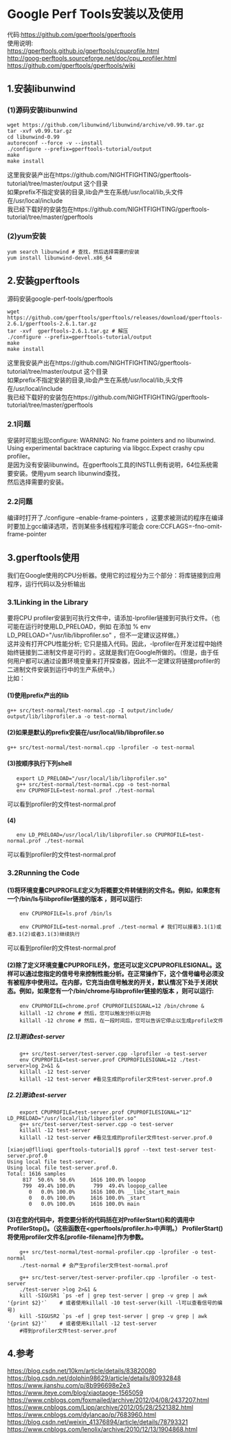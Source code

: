 # Google Perf Tools安装以及使用
代码:https://github.com/gperftools/gperftools  
使用说明:  
https://gperftools.github.io/gperftools/cpuprofile.html  
http://goog-perftools.sourceforge.net/doc/cpu_profiler.html  
https://github.com/gperftools/gperftools/wiki  

## 1.安装libunwind
### (1)源码安装libunwind
```
wget https://github.com/libunwind/libunwind/archive/v0.99.tar.gz  
tar -xvf v0.99.tar.gz  
cd libunwind-0.99  
autoreconf --force -v --install  
./configure --prefix=gperftools-tutorial/output   
make   
make install  
```
这里我安装产出在https://github.com/NIGHTFIGHTING/gperftools-tutorial/tree/master/output 这个目录  
如果prefix不指定安装的目录,lib会产生在系统/usr/local/lib,头文件在/usr/local/include  
我已经下载好的安装包在https://github.com/NIGHTFIGHTING/gperftools-tutorial/tree/master/gperftools  
### (2)yum安装
```
yum search libunwind # 查找，然后选择需要的安装  
yum install libunwind-devel.x86_64  
```

## 2.安装gperftools
源码安装google-perf-tools/gperftools  
```
wget https://github.com/gperftools/gperftools/releases/download/gperftools-2.6.1/gperftools-2.6.1.tar.gz  
tar -xvf  gperftools-2.6.1.tar.gz # 解压  
./configure --prefix=gperftools-tutorial/output   
make   
make install  
```
这里我安装产出在https://github.com/NIGHTFIGHTING/gperftools-tutorial/tree/master/output 这个目录  
如果prefix不指定安装的目录,lib会产生在系统/usr/local/lib,头文件在/usr/local/include  
我已经下载好的安装包在https://github.com/NIGHTFIGHTING/gperftools-tutorial/tree/master/gperftools  
### 2.1问题
安装时可能出现configure: WARNING: No frame pointers and no libunwind. Using experimental backtrace capturing via libgcc.Expect crashy cpu profiler。  
是因为没有安装libunwind。在gperftools工具的INSTLL例有说明，64位系统需要安装。使用yum search libunwind查找，  
然后选择需要的安装。  
### 2.2问题  
编译时打开了./configure –enable-frame-pointers ，这要求被测试的程序在编译时要加上gcc编译选项，否则某些多线程程序可能会 core:CCFLAGS=-fno-omit-frame-pointer  


## 3.gperftools使用
我们在Google使用的CPU分析器。使用它的过程分为三个部分：将库链接到应用程序，运行代码以及分析输出  

### 3.1Linking in the Library  
要将CPU profiler安装到可执行文件中，请添加-lprofiler链接到可执行文件。（也可能在运行时使用LD_PRELOAD，例如 在添加 % env LD_PRELOAD="/usr/lib/libprofiler.so" <binary>，但不一定建议这样做。）  
这并没有打开CPU性能分析; 它只是插入代码。因此，-lprofiler在开发过程中始终始终链接到二进制文件是可行的 。这就是我们在Google所做的。（但是，由于任何用户都可以通过设置环境变量来打开探查器，因此不一定建议将链接profiler的二进制文件安装到运行中的生产系统中。）  
比如：  
#### (1)使用prefix产出的lib  
```
g++ src/test-normal/test-normal.cpp -I output/include/ output/lib/libprofiler.a -o test-normal   
```
#### (2)如果是默认的prefix安装在/usr/local/lib/libprofiler.so  
```
g++ src/test-normal/test-normal.cpp -lprofiler -o test-normal  
```
#### (3)按顺序执行下列shell  
```
   export LD_PRELOAD="/usr/local/lib/libprofiler.so"  
   g++ src/test-normal/test-normal.cpp -o test-normal  
   env CPUPROFILE=test-normal.prof ./test-normal  
```
   可以看到profiler的文件test-normal.prof  
#### (4)  
```
   env LD_PRELOAD=/usr/local/lib/libprofiler.so CPUPROFILE=test-normal.prof ./test-normal  
```
   可以看到profiler的文件test-normal.prof  

### 3.2Running the Code  
#### (1)将环境变量CPUPROFILE定义为将概要文件转储到的文件名。例如，如果您有一个/bin/ls与libprofiler链接的版本 ，则可以运行:  
```
    env CPUPROFILE=ls.prof /bin/ls
```
```
    env CPUPROFILE=test-normal.prof ./test-normal # 我们可以接着3.1(1)或者3.1(2)或者3.1(3)继续执行  
```
可以看到profiler的文件test-normal.prof  
#### (2)除了定义环境变量CPUPROFILE外，您还可以定义CPUPROFILESIGNAL。这样可以通过您指定的信号号来控制性能分析。在正常操作下，这个信号编号必须没有被程序中使用过。在内部，它充当由信号触发的开关，默认情况下处于关闭状态。例如，如果您有一个/bin/chrome与libprofiler链接的版本 ，则可以运行:   
```
    env CPUPROFILE=chrome.prof CPUPROFILESIGNAL=12 /bin/chrome &
    killall -12 chrome # 然后，您可以触发分析以开始
    killall -12 chrome # 然后，在一段时间后，您可以告诉它停止以生成profile文件
```
##### [2.1]测试test-server  
```
    g++ src/test-server/test-server.cpp -lprofiler -o test-server
    env CPUPROFILE=test-server.prof CPUPROFILESIGNAL=12 ./test-server>log 2>&1 &
    killall -12 test-server
    killall -12 test-server #看见生成的profiler文件test-server.prof.0
```
##### [2.2]测试test-server  
```
    export CPUPROFILE=test-server.prof CPUPROFILESIGNAL="12" LD_PRELOAD="/usr/local/lib/libprofiler.so"
    g++ src/test-server/test-server.cpp -o test-server
    killall -12 test-server
    killall -12 test-server #看见生成的profiler文件test-server.prof.0
```
```
[xiaoju@flliuqi gperftools-tutorial]$ pprof --text test-server test-server.prof.0
Using local file test-server.
Using local file test-server.prof.0.
Total: 1616 samples
     817  50.6%  50.6%     1616 100.0% loopop
     799  49.4% 100.0%      799  49.4% loopop_callee
       0   0.0% 100.0%     1616 100.0% __libc_start_main
       0   0.0% 100.0%     1616 100.0% _start
       0   0.0% 100.0%     1616 100.0% main
```
#### (3)在您的代码中，将您要分析的代码括在对ProfilerStart()和的调用中 ProfilerStop()。（这些函数在<gperftools/profiler.h>中声明。） ProfilerStart()将使用profiler文件名[profile-filename]作为参数。  
```
    g++ src/test-normal/test-normal-profiler.cpp -lprofiler -o test-normal
    ./test-normal # 会产生profiler文件test-normal.prof
```
```
    g++ src/test-server/test-server-profiler.cpp -lprofiler -o test-server
    ./test-server >log 2>&1 &
    kill -SIGUSR1 `ps -ef | grep test-server | grep -v grep | awk '{print $2}'`    # 或者使用killall -10 test-server(kill -l可以查看信号的编号)
    kill -SIGUSR2 `ps -ef | grep test-server | grep -v grep | awk '{print $2}'`    # 或者使用killall -12 test-server
    #得到profiler文件test-server.prof
```


## 4.参考
https://blog.csdn.net/10km/article/details/83820080  
https://blog.csdn.net/dolphin98629/article/details/80932848  
https://www.jianshu.com/p/8b996698e2e3  
https://www.iteye.com/blog/xiaotaoge-1565059  
https://www.cnblogs.com/foxmailed/archive/2012/04/08/2437207.html  
https://www.cnblogs.com/Lipp/archive/2012/05/28/2521382.html  
https://www.cnblogs.com/dylancao/p/7683960.html  
https://blog.csdn.net/weixin_41376894/article/details/78793321  
https://www.cnblogs.com/lenolix/archive/2010/12/13/1904868.html  
